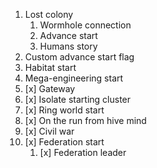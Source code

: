 1. Lost colony
    1. Wormhole connection
    1. Advance start
    1. Humans story
1. Custom advance start flag
1. Habitat start
1. Mega-engineering start
1. [x] Gateway
1. [x] Isolate starting cluster
1. [x] Ring world start
1. [x] On the run from hive mind
1. [x] Civil war
1. [x] Federation start
    1. [x] Federation leader